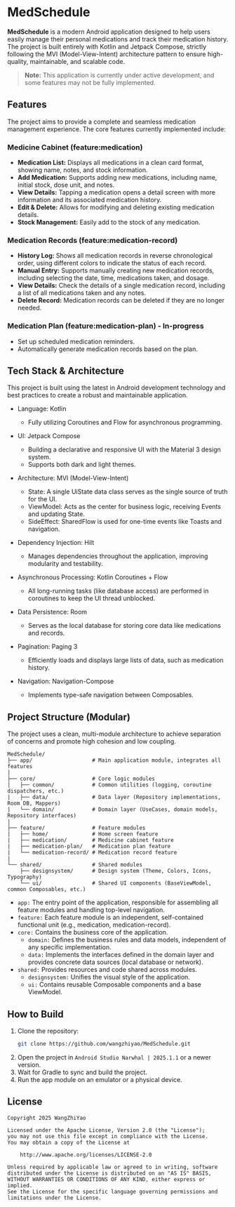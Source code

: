 # MedSchedule

**MedSchedule** is a modern Android application designed to help users easily manage their personal
medications and track their medication history. The project is built entirely with Kotlin and
Jetpack Compose, strictly following the MVI (Model-View-Intent) architecture pattern to ensure
high-quality, maintainable, and scalable code.

> **Note:** This application is currently under active development, and some features may not be
> fully implemented.

## Features

The project aims to provide a complete and seamless medication management experience. The core
features currently implemented include:

### Medicine Cabinet (feature:medication)

* **Medication List:** Displays all medications in a clean card format, showing name, notes, and
  stock information.
* **Add Medication:** Supports adding new medications, including name, initial stock, dose unit, and
  notes.
* **View Details:** Tapping a medication opens a detail screen with more information and its
  associated medication history.
* **Edit & Delete:** Allows for modifying and deleting existing medication details.
* **Stock Management:** Easily add to the stock of any medication.

### Medication Records (feature:medication-record)

* **History Log:** Shows all medication records in reverse chronological order, using different
  colors to indicate the status of each record.
* **Manual Entry:** Supports manually creating new medication records, including selecting the date,
  time, medications taken, and dosage.
* **View Details:** Check the details of a single medication record, including a list of all
  medications taken and any notes.
* **Delete Record:** Medication records can be deleted if they are no longer needed.

### Medication Plan (feature:medication-plan) - In-progress

* Set up scheduled medication reminders.
* Automatically generate medication records based on the plan.

## Tech Stack & Architecture

This project is built using the latest in Android development technology and best practices to
create a robust and maintainable application.

* Language: Kotlin
  * Fully utilizing Coroutines and Flow for asynchronous programming.

* UI: Jetpack Compose
  * Building a declarative and responsive UI with the Material 3 design system.
  * Supports both dark and light themes.

* Architecture: MVI (Model-View-Intent)
  * State: A single UiState data class serves as the single source of truth for the UI.
  * ViewModel: Acts as the center for business logic, receiving Events and updating State.
  * SideEffect: SharedFlow is used for one-time events like Toasts and navigation.

* Dependency Injection: Hilt
  * Manages dependencies throughout the application, improving modularity and testability.

* Asynchronous Processing: Kotlin Coroutines + Flow
  * All long-running tasks (like database access) are performed in coroutines to keep the UI
    thread unblocked.

* Data Persistence: Room
  * Serves as the local database for storing core data like medications and records.

* Pagination: Paging 3
  * Efficiently loads and displays large lists of data, such as medication history.

* Navigation: Navigation-Compose
  * Implements type-safe navigation between Composables.

## Project Structure (Modular)

The project uses a clean, multi-module architecture to achieve separation of concerns and promote
high cohesion and low coupling.

```text
MedSchedule/
├── app/                   # Main application module, integrates all features
|
├── core/                  # Core logic modules
|   ├── common/            # Common utilities (logging, coroutine dispatchers, etc.)
|   ├── data/              # Data layer (Repository implementations, Room DB, Mappers)
|   └── domain/            # Domain layer (UseCases, domain models, Repository interfaces)
|
├── feature/               # Feature modules
|   ├── home/              # Home screen feature
|   ├── medication/        # Medicine cabinet feature
|   ├── medication-plan/   # Medication plan feature
|   └── medication-record/ # Medication record feature
|
└── shared/                # Shared modules
    ├── designsystem/      # Design system (Theme, Colors, Icons, Typography)
    └── ui/                # Shared UI components (BaseViewModel, common Composables, etc.)
```

* `app:` The entry point of the application, responsible for assembling all feature modules and
  handling top-level navigation.
* `feature:` Each feature module is an independent, self-contained functional unit (e.g.,
  medication, medication-record).
* `core:` Contains the business core of the application.
  * `domain:` Defines the business rules and data models, independent of any specific
    implementation.
  * `data:` Implements the interfaces defined in the domain layer and provides concrete data
    sources (local database or network).
* `shared:` Provides resources and code shared across modules.
  * `designsystem:` Unifies the visual style of the application.
  * `ui:` Contains reusable Composable components and a base ViewModel.

## How to Build

1. Clone the repository:
    ```bash
    git clone https://github.com/wangzhiyao/MedSchedule.git
    ```
2. Open the project in `Android Studio Narwhal | 2025.1.1` or a newer version.
3. Wait for Gradle to sync and build the project.
4. Run the app module on an emulator or a physical device.

## License

```text
Copyright 2025 WangZhiYao

Licensed under the Apache License, Version 2.0 (the "License");
you may not use this file except in compliance with the License.
You may obtain a copy of the License at

    http://www.apache.org/licenses/LICENSE-2.0

Unless required by applicable law or agreed to in writing, software
distributed under the License is distributed on an "AS IS" BASIS,
WITHOUT WARRANTIES OR CONDITIONS OF ANY KIND, either express or implied.
See the License for the specific language governing permissions and
limitations under the License.
```